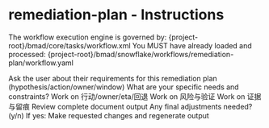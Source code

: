 # remediation-plan - Instructions

<critical>The workflow execution engine is governed by: {project-root}/bmad/core/tasks/workflow.xml</critical>
<critical>You MUST have already loaded and processed: {project-root}/bmad/snowflake/workflows/remediation-plan/workflow.yaml</critical>

<workflow>

<step n="1" goal="Understand Requirements">
<action>Ask the user about their requirements for this remediation plan (hypothesis/action/owner/window)</action>
<ask>What are your specific needs and constraints?</ask>
</step>

<step n="2" goal="行动/Owner/ETA/回退">
<action>Work on 行动/owner/eta/回退</action>
<template-output section="actions"/>
</step>

<step n="3" goal="风险与验证">
<action>Work on 风险与验证</action>
<template-output section="risk"/>
</step>

<step n="4" goal="证据与留痕">
<action>Work on 证据与留痕</action>
<template-output section="evidence"/>
</step>

<step n="5" goal="Review and Finalize">
<action>Review complete document output</action>
<ask>Any final adjustments needed? (y/n)</ask>
<check>If yes:</check>
  <action>Make requested changes and regenerate output</action>
</step>

</workflow>
